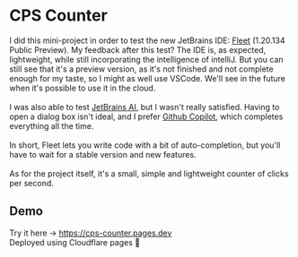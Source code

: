 # CPS Counter
I did this mini-project in order to test the new JetBrains IDE: [Fleet](https://www.jetbrains.com/fleet/) (1.20.134 Public Preview). My feedback after this test? The IDE is, as expected, lightweight, while still incorporating the intelligence of intelliJ. But you can still see that it's a preview version, as it's not finished and not complete enough for my taste, so I might as well use VSCode. We'll see in the future when it's possible to use it in the cloud. <br><br>
I was also able to test [JetBrains AI](https://blog.jetbrains.com/idea/2023/06/ai-assistant-in-jetbrains-ides/), but I wasn't really satisfied. Having to open a dialog box isn't ideal, and I prefer [Github Copilot](https://github.com/features/copilot), which completes everything all the time.<br><br>
In short, Fleet lets you write code with a bit of auto-completion, but you'll have to wait for a stable version and new features.
<br><br>
As for the project itself, it's a small, simple and lightweight counter of clicks per second.
## Demo
Try it here -> <https://cps-counter.pages.dev> <br>
Deployed using Cloudflare pages 🧡
